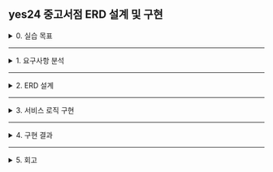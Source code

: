 ## yes24 중고서점 ERD 설계 및 구현

<details>
<summary>0. 실습 목표</summary>

- 25.04.29 ~ 25.05.01  
- 자유 주제  
- 4인 1조  
- ERD 설계와 JAVA 구현(ui 없이 console로 작동)

</details>

---

<details>
<summary>1. 요구사항 분석</summary>

- 주제 선정 : yes24 중고서점  
- 이유 : 짧은 시간 안에 진행해야 하는 과제이기에 이미 있는 웹 애플리케이션의 UI를 하나의 기획서로 삼기로 함.  
- 담당 파트 : 상점 & 리뷰  
  - **판매자 상점**  
    - 판매 중인 책, 판매자 정보, 리뷰, 별점 평균, 상점 공지사항, 배송 정보(배송가격, 무료 배송 정책)  
    - 판매 중인 책, 판매자 정보, 리뷰는 외부에서 가져올 것  
  - **리뷰**  
    - 작성자 아이디, 제목, 내용, 평점, 등록일  
    - 작성자 아이디는 외부에서 가져올 것

**🔑 Entity, Attribute 키워드 뽑아내기**  

| Entity | Attribute | 담당자 |
|:-|:-|:-:|
| job | 🔑직업 아이디 <br>📄직업 이름 <br>🔗유저 아이디 | 선정 |
| seller | 🔑셀러 아이디 <br> 📄판매자 닉네임, 고객상담 전화번호, 발송 예정일, 배송 방법, <br>배송비 정책, 도서산간 배송비 정책, 발송지 주소, 반품지 주소 <br>🔗유저 아이디 | 선정 |
| address | 🔑주소 아이디 <br>📄시도, 시군구, 동, 우편번호, 상세주소 | 선정 |
| user | 🔑사용자 아이디 <br>📄이름, 아이디, 비밀번호, 이메일주소 | 하진 |
| shop | 🔑상점 아이디 <br>📄리뷰 평점, 상점 공지, 배송 정책 <br> 🔗셀러 아이디, 🔗중고책 아이디 | **다운** |
| review | 🔑리뷰 아이디 <br>📄리뷰 제목, 리뷰 내용, 리뷰 별점, 리뷰 작성 날짜<br> 🔗상점 아이디, 🔗사용자 아이디 | **다운** |
| book_origin | 🔑원본 책 아이디 <br>📄책 소개, 출판 날짜, 정가, 출판사, 저자<br> 🔗카테고리 아이디 | 지원 |
| book_used | 🔑중고 책 아이디 <br>📄상태, 판매가<br> 🔗원본 책 아이디, 🔗재고 아이디, 🔗상점 아이디 | 지원 |
| category | 🔑1차 카테고리 아이디 <br>📄1차 카테고리 | 지원 |
| inventory | 🔑재고 아이디 <br>📄잔여 도서 권수, 거래량 | 지원 |

</details>

---

<details>
<summary>2. ERD 설계</summary>

**📌 관계 도출 요약**

| 관계 | 유형 | 설명 | 종속 관계 |
|------|------|------|-----------|
| User ↔ Seller | 1:1 | 유저 1명은 하나의 셀러 | Seller는 User에 종속 |
| User ↔ Job | 1:N | 유저는 하나의 직업 | Job은 User에 종속 |
| User ↔ Address | 1:1 | 유저는 주소 1개 | Address는 User에 종속 |
| User ↔ BookUsed | N:M | 유저는 여러 중고책 구매 가능 | 매핑 테이블로 관리 |
| Shop ↔ BookUsed | 1:N | 상점 하나가 여러 책 보유 | BookUsed는 Shop에 종속 |
| Review ↔ User | 1:N | 유저는 여러 리뷰 작성 | Review는 User에 종속 |
| Shop ↔ Review | 1:N | 상점은 여러 리뷰 보유 | Review는 Shop에 종속 |
| BookOrigin ↔ 출판사, 저자, 카테고리 | N:1 | 각 책은 하나의 출판사/저자/카테고리 | BookOrigin이 종속 |
| BookOrigin ↔ BookUsed | 1:N | 원본책 → 중고책 | BookUsed가 종속 |
| Inventory ↔ BookUsed | 1:N | 재고 → 중고책 | BookUsed가 종속 |

**🧩 ERD 이미지**
- 1차 ERD  
  ![1차 ERD](https://github.com/user-attachments/assets/a6001929-9b85-4845-80b0-a86cf8ab1b41)
  
- 2차 ERD  
  ![2차 ERD](https://github.com/user-attachments/assets/ea282d83-48dd-4982-bedb-2c3f86cf7a57)

</details>

---


<details>
<summary>3. 서비스 로직 구현</summary>

**1. 회원 가입 (선정)**
  - 회원 가입 로직의 순서는 다음과 같다.
    - user 정보를 java 콘솔로 입력받는다.
    - 이 정보를 insert 쿼리로 db에 저장한다.
    - select를 통해 시퀀스로 자동 생성된 user_id를 가져온다.
    - 자바 user에 set으로 user_id를 세팅한다. 회원 가입이 완료되고, 자바 dto에 새 유저가 생성된다.<br>

**2. 구매 (선정)**
  - 구매의 경우, 단순 구매 보다는 사용자의 사용성을 고려하여 다음과 같이 추가 기능을 더하여, 플로우를 구성하였다.
    - 원하는 상점을 선택한다. (단일 트랜잭션)
    - 상점에서 가진 책의 리스트를 도출한다. (단일 트랜잭션)
    - 구매할 책을 고른다. (수량은 일단 1개로 고정)
    - 상점의 경우, INVEN의 책 수량을 줄인다. (4,5번은 **반드시!!!**같은 트랜잭션 안에서 실행한다. 안그러면 인벤 수량은 줄고 리스트엔 없는 참사가 발생한다… 그래서 **반드시!!!!!** 같은 트랜잭션으로 묶고 exception 발생시 rollback으로 되돌리도록 한다.)
    - 구매자의 경우, 해당 책을 구매 LIST에 추가한다.
    - 마지막에 구매자가 지금까지 구매한 책 list를 출력해준다.<br>
   
**3. 검색 결과 (지원)**
  - 검색의 경우 전체 검색 기능과, 각 속성 별 선택 후 검색 기능, 페이징 기능으로 구성되어있다.
    - 리스트 (전체 출력)
      - 정해진 포맷에 맞추어 전체 메뉴 출력
      - 테이블 조인 후 필요한 내용들 SELECT로 선별해서 출력
    
    - 사용자 맞춤형 검색 및 리스트 출력
      - LIKE 와 검색할 항목을 매개변수로 받아 중복되는 코드를 줄임
      - 겹치는 쿼리는 최대한 함수로 분리
    - 페이징 처리
      - 이전, 다음, 책 선택으로 분기
      - 현재 페이지를 매개 변수로 받아 페이징 공식에 대입하여 이전, 다음 페이지 넘겨가며 조회 가능
      - 자바에서 sql쿼리를 한 번 수행하면 수정할 수 없기 때문에 ‘?’를 사용해 바뀌는 값들을 따로 새로 지정 후 처리해주어야 함
        ```
        페이징 공식
        -- P : 현재 페이지, S : 시작 페이지, E : 마지막 페이지
        -- S = P - 1 * 10 + 1
        -- E = P * 10
        ```
     - 모든 리스트에서 실행 후 해당 중고책 아이디와 조인으로 연결되어 있는 상점 아이디를 통해 구매 페이지로 넘어가게 된다. <br>

**4. 책 소개 (하진)**
  - 책 리스트를 보여주고, 해당 책에 대한 상세 정보를 출력.
    - 책 리스트(1)를 선택하여 책 제목 목록들을 보여준다.
    - 리스트를 보고 상세 정보를 볼 책의 인덱스를 입력 받아서 ‘제목, 저자, 출판사, 출판일, 카테고리, 정가, 재고현황’ 을 보여준다. <br>
      (상세 정보를 더 이상 보고 싶지 않다면 exit를 입력 해 상위메뉴로 나갈 수 있다.)
    - 만약 인덱스 이외의 숫자 혹은 문자를 입력한다면 아래와 같은 경고가 뜬다.<br>
      - 문자 입력 시<br>
        `"숫자를 입력하거나 'exit'을 입력해 종료할 수 있습니다.”`<br>
      - 인덱스 이외의 숫자 입력<br>
        `"잘못된 번호입니다. 다시 입력해주세요.”`<br>
    - 메인으로 돌아가기(2)을 누르면 ‘회원가입, 구매, 검색결과, 책 소개, 상점 리뷰 리스트’가 있는 상위메뉴로 나갈 수 있다.
      - 만약 ‘1’ 또는 ‘2’ 이외의 값을 입력한다면 아래와 같다.<br>
        `"잘못된 입력입니다. 1 또는 2를 선택해주세요.”`<br>

        
**5. 상점 리뷰 리스트 (다운)**
  - 상점 리뷰를 확인하는 로직은 다음과 같다.
    - 상점 id를 입력 받는다. 
    - 해당하는 상점의 평균 평점을 출력한다.
      - 입력 받은 상점 id에 해당하는 상점이 존재하지 않을 경우 오류 메세지를 출력한다.<br>
        `"존재하지 않는 상점 ID입니다.”`
    - 해당하는 상점의 리뷰를 모두 출력한다.
      - review_id, review_title, review_date, review_star, review_content를 모두 출력!
      - review_star의 경우 정수로만 저장되어있으니 별 5개 중 해당하는 만큼 채워진 별로 출력!
      - 상점에 작성된 리뷰가 없을 경우 오류 메세지를  출력한다.<br>
        `"해당 상점에 등록된 리뷰가 없습니다.”`<br>

</details>

---


<details>
<summary>4. 구현 결과</summary>



</details>

---



<details>
<summary>5. 회고</summary>

<br>
ERD도, JAVA도 모두 처음 공부해서 어려운 점이 많았지만 해당 주제를 통해 로직과 구현 방법을 익힐 수 있었다.<br>
가장 어려웠던 부분은 ERD 설계 과정에서 관계를 정리하는 부분! 특히 shop과 old book의 관계를 정의할 때에 “old book안에 shop이 없을 수 있음”에 대해 많이 헷갈렸는데 해당 부분을 다른 팀원들도 고민하고 있어서 같이 이야기를 나눠 해결할 수 있었다. <br>
<br>
shop과 review 테이블을 연결하는 과정에서 리뷰를 남길 때에 어떤 상점에 대한 리뷰인지를 알아야하기 때문에 리뷰에 상점 아이디가 FK로 들어가야 하는데 ERD 설계하는 과정에서 이를 실수로 반대 방향으로 연결하는 문제가 있었다. <br>
FK가 잘못 생성되는 바람에 테이블에 더미 데이터를 넣을 때 오류를 겪은 뒤 문제를 알아차렸고. 문제를 해결하면서 테이블 간 관계의 중요성을 다시 느낄 수 있었다.<br> 
<br>
처음 설계한 ERD 1차 초안을 모두 JAVA로 구현할 수 있었다면 더 좋았을텐데 시간 관계 상 축소된 ERD로 구현한 점과 console에서 진행해서 가독성이 떨어지는 부분이 아쉬웠다. <br>
console에 아스키아트를 추가하는 부분도 재밌었고 궁금한 부분과 막히는 부분을 팀원들의 답변과 피드백으로 모두 해결할 수 있어서 많이 배울 수 있는 시간이었다.
